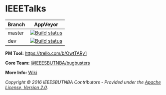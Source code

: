# IEEETalks

Branch  | AppVeyor
------------- | -------------
master | [![Build status](https://ci.appveyor.com/api/projects/status/67qi2je0d0gb6g5t/branch/master?svg=true)](https://ci.appveyor.com/project/chescalante/ieeetalks/branch/master)
dev | [![Build status](https://ci.appveyor.com/api/projects/status/67qi2je0d0gb6g5t/branch/dev?svg=true)](https://ci.appveyor.com/project/chescalante/ieeetalks/branch/dev)

**PM Tool:** https://trello.com/b/OwtTARy1

**Core Team:** [@IEEESBUTNBA/bugbusters](https://github.com/orgs/IEEESBUTNBA/teams/bugbusters)

**More Info:** [Wiki](https://github.com/IEEESBUTNBA/IEEETalks/wiki)

_Copyright &copy; 2016 IEEESBUTNBA Contributors - Provided under the [Apache License, Version 2.0](http://apache.org/licenses/LICENSE-2.0.html)._
